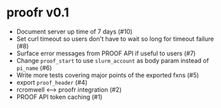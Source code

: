 # proofr v0.1

* Document server up time of 7 days (#10)
* Set curl timeout so users don't have to wait so long for timeout failure (#8)
* Surface error messages from PROOF API if useful to users (#7)
* Change `proof_start` to use `slurm_account` as body param instead of `pi_name` (#6)
* Write more tests covering major points of the exported fxns (#5)
* export `proof_header` (#4)
* rcromwell <--> proofr integration (#2)
* PROOF API token caching (#1)
